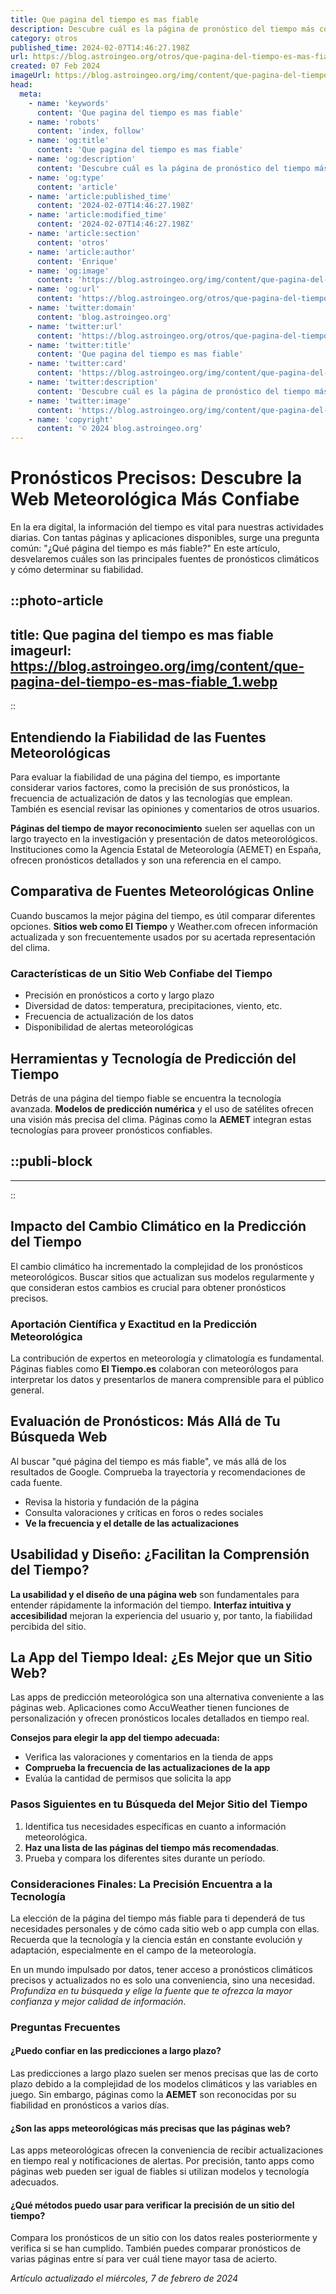 ```yaml
---
title: Que pagina del tiempo es mas fiable
description: Descubre cuál es la página de pronóstico del tiempo más confiable y precisa. Información actualizada y detallada para planificar tu día a día.
category: otros
published_time: 2024-02-07T14:46:27.198Z
url: https://blog.astroingeo.org/otros/que-pagina-del-tiempo-es-mas-fiable
created: 07 Feb 2024
imageUrl: https://blog.astroingeo.org/img/content/que-pagina-del-tiempo-es-mas-fiable_1.webp
head:
  meta:
    - name: 'keywords'
      content: 'Que pagina del tiempo es mas fiable'
    - name: 'robots'
      content: 'index, follow'
    - name: 'og:title'
      content: 'Que pagina del tiempo es mas fiable'
    - name: 'og:description'
      content: 'Descubre cuál es la página de pronóstico del tiempo más confiable y precisa. Información actualizada y detallada para planificar tu día a día.'
    - name: 'og:type'
      content: 'article'
    - name: 'article:published_time'
      content: '2024-02-07T14:46:27.198Z'
    - name: 'article:modified_time'
      content: '2024-02-07T14:46:27.198Z'
    - name: 'article:section'
      content: 'otros'
    - name: 'article:author'
      content: 'Enrique'
    - name: 'og:image'
      content: 'https://blog.astroingeo.org/img/content/que-pagina-del-tiempo-es-mas-fiable_1.webp'
    - name: 'og:url'
      content: 'https://blog.astroingeo.org/otros/que-pagina-del-tiempo-es-mas-fiable'
    - name: 'twitter:domain'
      content: 'blog.astroingeo.org'
    - name: 'twitter:url'
      content: 'https://blog.astroingeo.org/otros/que-pagina-del-tiempo-es-mas-fiable'
    - name: 'twitter:title'
      content: 'Que pagina del tiempo es mas fiable'
    - name: 'twitter:card'
      content: 'https://blog.astroingeo.org/img/content/que-pagina-del-tiempo-es-mas-fiable_1.webp'
    - name: 'twitter:description'
      content: 'Descubre cuál es la página de pronóstico del tiempo más confiable y precisa. Información actualizada y detallada para planificar tu día a día.'
    - name: 'twitter:image'
      content: 'https://blog.astroingeo.org/img/content/que-pagina-del-tiempo-es-mas-fiable_1.webp'
    - name: 'copyright'
      content: '© 2024 blog.astroingeo.org'
---
```

# Pronósticos Precisos: Descubre la Web Meteorológica Más Confiabe

En la era digital, la información del tiempo es vital para nuestras actividades diarias. Con tantas páginas y aplicaciones disponibles, surge una pregunta común: "¿Qué página del tiempo es más fiable?" En este artículo, desvelaremos cuáles son las principales fuentes de pronósticos climáticos y cómo determinar su fiabilidad.


::photo-article
---
title: Que pagina del tiempo es mas fiable
imageurl: https://blog.astroingeo.org/img/content/que-pagina-del-tiempo-es-mas-fiable_1.webp
---
::


## Entendiendo la Fiabilidad de las Fuentes Meteorológicas

Para evaluar la fiabilidad de una página del tiempo, es importante considerar varios factores, como la precisión de sus pronósticos, la frecuencia de actualización de datos y las tecnologías que emplean. También es esencial revisar las opiniones y comentarios de otros usuarios.

**Páginas del tiempo de mayor reconocimiento** suelen ser aquellas con un largo trayecto en la investigación y presentación de datos meteorológicos. Instituciones como la Agencia Estatal de Meteorología (AEMET) en España, ofrecen pronósticos detallados y son una referencia en el campo.

## Comparativa de Fuentes Meteorológicas Online

Cuando buscamos la mejor página del tiempo, es útil comparar diferentes opciones. **Sitios web como El Tiempo** y Weather.com ofrecen información actualizada y son frecuentemente usados por su acertada representación del clima.

### Características de un Sitio Web Confiabe del Tiempo

- Precisión en pronósticos a corto y largo plazo
- Diversidad de datos: temperatura, precipitaciones, viento, etc.
- Frecuencia de actualización de los datos
- Disponibilidad de alertas meteorológicas

## Herramientas y Tecnología de Predicción del Tiempo

Detrás de una página del tiempo fiable se encuentra la tecnología avanzada. **Modelos de predicción numérica** y el uso de satélites ofrecen una visión más precisa del clima. Páginas como la **AEMET** integran estas tecnologías para proveer pronósticos confiables.


  ::publi-block
  ---
  ---
  ::
  
  
## Impacto del Cambio Climático en la Predicción del Tiempo

El cambio climático ha incrementado la complejidad de los pronósticos meteorológicos. Buscar sitios que actualizan sus modelos regularmente y que consideran estos cambios es crucial para obtener pronósticos precisos.

### Aportación Científica y Exactitud en la Predicción Meteorológica

La contribución de expertos en meteorología y climatología es fundamental. Páginas fiables como **El Tiempo.es** colaboran con meteorólogos para interpretar los datos y presentarlos de manera comprensible para el público general.

## Evaluación de Pronósticos: Más Allá de Tu Búsqueda Web

Al buscar "qué página del tiempo es más fiable", ve más allá de los resultados de Google. Comprueba la trayectoria y recomendaciones de cada fuente.

- Revisa la historia y fundación de la página
- Consulta valoraciones y críticas en foros o redes sociales
- **Ve la frecuencia y el detalle de las actualizaciones**

## Usabilidad y Diseño: ¿Facilitan la Comprensión del Tiempo?

**La usabilidad y el diseño de una página web** son fundamentales para entender rápidamente la información del tiempo. **Interfaz intuitiva y accesibilidad** mejoran la experiencia del usuario y, por tanto, la fiabilidad percibida del sitio.

## La App del Tiempo Ideal: ¿Es Mejor que un Sitio Web?

Las apps de predicción meteorológica son una alternativa conveniente a las páginas web. Aplicaciones como AccuWeather tienen funciones de personalización y ofrecen pronósticos locales detallados en tiempo real.

**Consejos para elegir la app del tiempo adecuada:**

- Verifica las valoraciones y comentarios en la tienda de apps
- **Comprueba la frecuencia de las actualizaciones de la app**
- Evalúa la cantidad de permisos que solicita la app

### Pasos Siguientes en tu Búsqueda del Mejor Sitio del Tiempo

1. Identifica tus necesidades específicas en cuanto a información meteorológica.
2. **Haz una lista de las páginas del tiempo más recomendadas**.
3. Prueba y compara los diferentes sites durante un período.

### Consideraciones Finales: La Precisión Encuentra a la Tecnología

La elección de la página del tiempo más fiable para ti dependerá de tus necesidades personales y de cómo cada sitio web o app cumpla con ellas. Recuerda que la tecnología y la ciencia están en constante evolución y adaptación, especialmente en el campo de la meteorología.

En un mundo impulsado por datos, tener acceso a pronósticos climáticos precisos y actualizados no es solo una conveniencia, sino una necesidad. _Profundiza en tu búsqueda y elige la fuente que te ofrezca la mayor confianza y mejor calidad de información_.

### Preguntas Frecuentes

#### ¿Puedo confiar en las predicciones a largo plazo?

Las predicciones a largo plazo suelen ser menos precisas que las de corto plazo debido a la complejidad de los modelos climáticos y las variables en juego. Sin embargo, páginas como la **AEMET** son reconocidas por su fiabilidad en pronósticos a varios días.

#### ¿Son las apps meteorológicas más precisas que las páginas web?

Las apps meteorológicas ofrecen la conveniencia de recibir actualizaciones en tiempo real y notificaciones de alertas. Por precisión, tanto apps como páginas web pueden ser igual de fiables si utilizan modelos y tecnología adecuados.

#### ¿Qué métodos puedo usar para verificar la precisión de un sitio del tiempo?

Compara los pronósticos de un sitio con los datos reales posteriormente y verifica si se han cumplido. También puedes comparar pronósticos de varias páginas entre sí para ver cuál tiene mayor tasa de acierto.

_Artículo actualizado el miércoles, 7 de febrero de 2024_